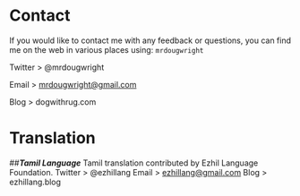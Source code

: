 # Contact

If you would like to contact me with any feedback or questions, you can find me on the web in various places using: `mrdougwright`

Twitter > @mrdougwright

Email   > mrdougwright@gmail.com

Blog    > dogwithrug.com

# __Translation__
##___Tamil Language___
Tamil translation contributed by Ezhil Language Foundation.
Twitter > @ezhillang
Email   > ezhillang@gmail.com
Blog    > ezhillang.blog
